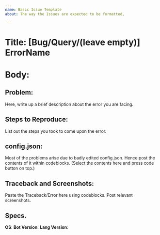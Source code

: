 ```yaml
---
name: Basic Issue Template
about: The way the Issues are expected to be formatted,

---
```


# Title: [Bug/Query/(leave empty)] ErrorName


# Body:

## Problem:
Here, write up a brief description about the error you are facing.

## Steps to Reproduce:
List out the steps you took to come upon the error.

## config.json:
Most of the problems arise due to badly edited config.json. Hence post the contents of it within codeblocks. (Select the contents here and press code button on top.)

## Traceback and Screenshots:
Paste the Traceback/Error here using codeblocks.
Post relevant screenshots.

## Specs.
**OS**:
**Bot Version**:
**Lang Version**:
